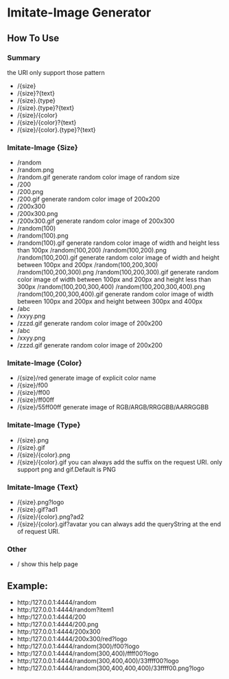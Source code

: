# Imitate-Image Generator
## How To Use
### Summary

the URI only support those pattern
- /{size}
- /{size}?{text}
- /{size}.{type}
- /{size}.{type}?{text}
- /{size}/{color}
- /{size}/{color}?{text}
- /{size}/{color}.{type}?{text}
### Imitate-Image {Size}
- /random
- /random.png
- /random.gif
generate random color image of random size
- /200
- /200.png
- /200.gif
generate random color image of 200x200
- /200x300
- /200x300.png
- /200x300.gif
generate random color image of 200x300
- /random(100)
- /random(100).png
- /random(100).gif
generate random color image of width and height less than 100px
/random(100,200)
/random(100,200).png
/random(100,200).gif
generate random color image of width and height between 100px and 200px
/random(100,200,300)
/random(100,200,300).png
/random(100,200,300).gif
generate random color image of width between 100px and 200px and height less than 300px
/random(100,200,300,400)
/random(100,200,300,400).png
/random(100,200,300,400).gif
generate random color image of width between 100px and 200px and height between 300px and 400px
- /abc
- /xxyy.png
- /zzzd.gif
generate random color image of 200x200
- /abc
- /xxyy.png
- /zzzd.gif
generate random color image of 200x200
### Imitate-Image {Color}
- /{size}/red
generate image of explicit color name
- /{size}/f00
- /{size}/ff00
- /{size}/ff00ff
- /{size}/55ff00ff
generate image of RGB/ARGB/RRGGBB/AARRGGBB
### Imitate-Image {Type}
- /{size}.png
- /{size}.gif
- /{size}/{color}.png
- /{size}/{color}.gif
you can always add the suffix on the request URI. only support png and gif.Default is PNG
### Imitate-Image {Text}
- /{size}.png?logo
- /{size}.gif?ad1
- /{size}/{color}.png?ad2
- /{size}/{color}.gif?avatar
you can always add the queryString at the end of request URI.
### Other
- /
show this help page
## Example:
- http:/127.0.0.1:4444/random
- http:/127.0.0.1:4444/random?item1
- http:/127.0.0.1:4444/200
- http:/127.0.0.1:4444/200.png
- http:/127.0.0.1:4444/200x300
- http:/127.0.0.1:4444/200x300/red?logo
- http:/127.0.0.1:4444/random(300)/f00?logo
- http:/127.0.0.1:4444/random(300,400)/ffff00?logo
- http:/127.0.0.1:4444/random(300,400,400)/33ffff00?logo
- http:/127.0.0.1:4444/random(300,400,400,400)/33ffff00.png?logo